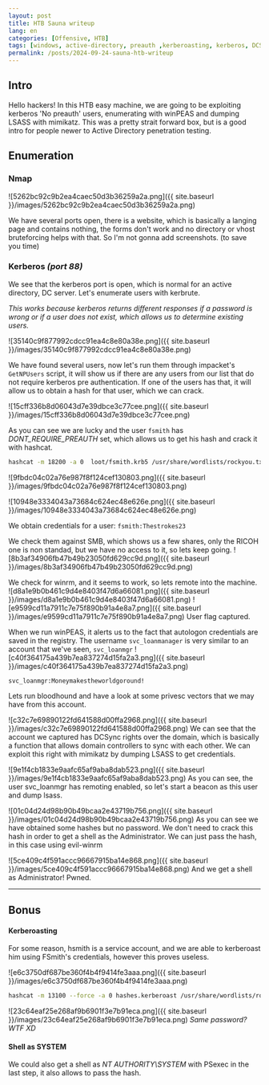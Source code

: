 ```yaml
---
layout: post
title: HTB Sauna writeup
lang: en
categories: [Offensive, HTB]
tags: [windows, active-directory, preauth ,kerberoasting, kerberos, DCSync, lsass]
permalink: /posts/2024-09-24-sauna-htb-writeup
---
```



## Intro
Hello hackers! In this HTB easy machine, we are going to be exploiting kerberos 'No preauth' users, enumerating with winPEAS and dumping LSASS with mimikatz. This was a pretty strait forward box, but is a good intro for people newer to Active Directory penetration testing.

## Enumeration 

### Nmap
![5262bc92c9b2ea4caec50d3b36259a2a.png]({{ site.baseurl }}/images/5262bc92c9b2ea4caec50d3b36259a2a.png)

We have several ports open, there is a website, which is basically a langing page and contains nothing, the forms don't work and no directory or vhost bruteforcing helps with that. So I'm not gonna add screenshots. (to save you time)

### Kerberos *(port 88)*

We see that the kerberos port is open, which is normal for an active directory, DC server. Let's enumerate users with kerbrute.

*This works because kerberos returns different responses if a password is wrong or if a user does not exist, which allows us to determine existing users.*

![35140c9f877992cdcc91ea4c8e80a38e.png]({{ site.baseurl }}/images/35140c9f877992cdcc91ea4c8e80a38e.png)

We have found several users, now let's run them through impacket's `GetNPUsers` script, it will show us if there are any users from our list that do not require kerberos pre authentication. If one of the users has that, it will allow us to obtain a hash for that user, which we can crack.

![15cff336b8d06043d7e39dbce3c77cee.png]({{ site.baseurl }}/images/15cff336b8d06043d7e39dbce3c77cee.png)

As you can see we are lucky and the user `fsmith` has *DONT_REQUIRE_PREAUTH* set, which allows us to get his hash and crack it with hashcat.

```bash
hashcat -m 18200 -a 0  loot/fsmith.krb5 /usr/share/wordlists/rockyou.txt -o loot/fsmith.recovered
```

![9fbdc04c02a76e987f8f124cef130803.png]({{ site.baseurl }}/images/9fbdc04c02a76e987f8f124cef130803.png)

![10948e3334043a73684c624ec48e626e.png]({{ site.baseurl }}/images/10948e3334043a73684c624ec48e626e.png)

We obtain credentials for a user: `fsmith:Thestrokes23`

We check them against SMB, which shows us a few shares, only the RICOH one is non standad, but we have no access to it, so lets keep going.
![8b3af34906fb47b49b23050fd629cc9d.png]({{ site.baseurl }}/images/8b3af34906fb47b49b23050fd629cc9d.png)

We check for winrm, and it seems to work,  so lets remote into the machine.
![d8a1e9b0b461c9d4e8403f47d6a66081.png]({{ site.baseurl }}/images/d8a1e9b0b461c9d4e8403f47d6a66081.png)
![e9599cd11a7911c7e75f890b91a4e8a7.png]({{ site.baseurl }}/images/e9599cd11a7911c7e75f890b91a4e8a7.png)
User flag captured.

When we run winPEAS, it alerts us to the fact that autologon credentials are saved in the registry. The username `svc_loanmanager` is very similar to an account that we've seen, `svc_loanmgr`
![c40f364175a439b7ea837274d15fa2a3.png]({{ site.baseurl }}/images/c40f364175a439b7ea837274d15fa2a3.png)

`svc_loanmgr:Moneymakestheworldgoround!`

Lets run bloodhound and have a look at some privesc vectors that we may have from this account.

![c32c7e69890122fd641588d00ffa2968.png]({{ site.baseurl }}/images/c32c7e69890122fd641588d00ffa2968.png)
We can see that the account we captured has DCSync rights over the domain, which is basically a function that allows domain controllers to sync with each other. We can exploit this right with mimikatz by dumping LSASS to get credentials.

![9e1f4cb1833e9aafc65af9aba8dab523.png]({{ site.baseurl }}/images/9e1f4cb1833e9aafc65af9aba8dab523.png)
As you can see, the user svc_loanmgr has remoting enabled, so let's start a beacon as this user and dump lsass.

![01c04d24d98b90b49bcaa2e43719b756.png]({{ site.baseurl }}/images/01c04d24d98b90b49bcaa2e43719b756.png)
As you can see we have obtained some hashes but no password. We don't need to crack this hash in order to get a shell as the Administrator. We can just pass the hash, in this case using evil-winrm

![5ce409c4f591accc96667915ba14e868.png]({{ site.baseurl }}/images/5ce409c4f591accc96667915ba14e868.png)
And we get a shell as Administrator!
Pwned.

***
## Bonus

#### Kerberoasting
For some reason, hsmith is a service account, and we are able to kerberoast him using FSmith's credentials, however this proves useless.

![e6c3750df687be360f4b4f9414fe3aaa.png]({{ site.baseurl }}/images/e6c3750df687be360f4b4f9414fe3aaa.png)

```bash
hashcat -m 13100 --force -a 0 hashes.kerberoast /usr/share/wordlists/rockyou.txt

```

![23c64eaf25e268af9b6901f3e7b91eca.png]({{ site.baseurl }}/images/23c64eaf25e268af9b6901f3e7b91eca.png)
*Same password? WTF XD*

#### Shell as SYSTEM
We could also get a shell as *NT AUTHORITY\SYSTEM* with PSexec in the last step, it also allows to pass the hash.
